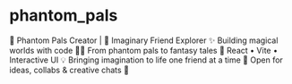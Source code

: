 # phantom_pals
👻 Phantom Pals Creator | 🌟 Imaginary Friend Explorer ✨ Building magical worlds with code 🧙‍♂️ From phantom pals to fantasy tales 📱 React • Vite • Interactive UI 💡 Bringing imagination to life one friend at a time 🤝 Open for ideas, collabs &amp; creative chats 🎨

